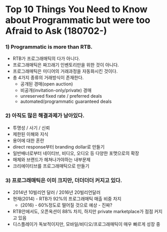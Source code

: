 # Top 10 Things You Need to Know about Programmatic but were too Afraid to Ask (180702-)

### 1) Programmatic is more than RTB.
- RTB가 프로그래매틱의 다가 아니다.
- 프로그래매틱은 짜끄래기 인벤토리만을 위한 것이 아니다. 
- 프로그래매틱은 미디어의 거래과정을 자동화시킨 것이다. 
- 총 4가지 종류의 거래방식이 존재한다.  
  - 공개된 경매(open auction)
  - 비공개(invitation-only/private) 경매
  - unreserved fixed rate / preferred deals 
  - automated/programmatic guaranteed deals

### 2) 아직도 많은 해결과제가 남아있다.
- 투명성 / 사기 / 신뢰 
- 제한된 이해와 지식
- 용어에 대한 혼란
- direct response부터 branding dollar로 만들기
- 일반배너로부터 네이티브, 비디오, 오디오 등 다양한 포맷으로의 확장
- 매체와 브랜드가 헤쳐나가야하는 내부문제
- 크리에이티브를 프로그래매틱으로 만들기 

### 3) 프로그래매틱은 이미 크지만, 더더더더 커지고 있다.
- 2014년 10빌리언 달러 / 2016년 20빌리언달러 
- 현재(2014) - RTB가 92%의 프로그래매틱 매출 비중 차지
  - (2016) - 60%정도로 떨어질 것으로 예상 - 진짜?
- RTB안에서도, 오픈옥션이 88% 차지, 하지만 private marketplace가 점점 커지고 있음 
- 디스플레이가 독보적이지만, 모바일/비디오/프로그래매틱이 매우 빠르게 성장 중 
